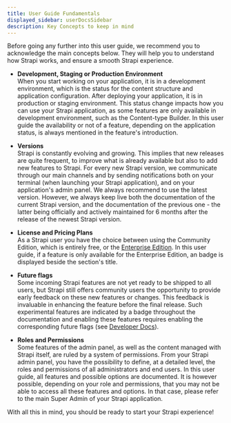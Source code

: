 ```yaml
---
title: User Guide Fundamentals
displayed_sidebar: userDocsSidebar
description: Key Concepts to keep in mind
---
```


Before going any further into this user guide, we recommend you to acknowledge the main concepts below. They will help you to understand how Strapi works, and ensure a smooth Strapi experience.

- **Development, Staging or Production Environment** <br/> When you start working on your application, it is in a development environment, which is the status for the content structure and application configuration. After deploying your application, it is in production or staging environment. This status change impacts how you can use your Strapi application, as some features are only available in development environment, such as the Content-type Builder. In this user guide the availability or not of a feature, depending on the application status, is always mentioned in the feature's introduction.

- **Versions** <br/> Strapi is constantly evolving and growing. This implies that new releases are quite frequent, to improve what is already available but also to add new features to Strapi. For every new Strapi version, we communicate through our main channels and by sending notifications both on your terminal (when launching your Strapi application), and on your application's admin panel. We always recommend to use the latest version. However, we always keep live both the documentation of the current Strapi version, and the documentation of the previous one - the latter being officially and actively maintained for 6 months after the release of the newest Strapi version.

- **License and Pricing Plans** <br/> As a Strapi user you have the choice between using the Community Edition, which is entirely free, or the [Enterprise Edition](https://strapi.io/pricing-self-hosted). In this user guide, if a feature is only available for the Enterprise Edition, an <EnterpriseBadge /> badge is displayed beside the section's title.

- **Future flags** <br/> Some incoming Strapi features are not yet ready to be shipped to all users, but Strapi still  offers community users the opportunity to provide early feedback on these new features or changes. This feedback is invaluable in enhancing the feature before the final release. Such experimental features are indicated by a <FutureBadge /> badge throughout the documentation and enabling these features requires enabling the corresponding future flags (see [Developer Docs](/dev-docs/configurations/features#enabling-a-future-flag)).

- **Roles and Permissions** <br/> Some features of the admin panel, as well as the content managed with Strapi itself, are ruled by a system of permissions. From your Strapi admin panel, you have the possibility to define, at a detailed level, the roles and permissions of all administrators and end users. In this user guide, all features and possible options are documented. It is however possible, depending on your role and permissions, that you may not be able to access all these features and options. In that case, please refer to the main Super Admin of your Strapi application.

With all this in mind, you should be ready to start your Strapi experience!

